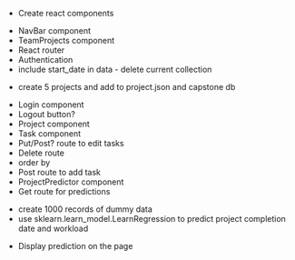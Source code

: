 * Create react components
- NavBar component
- TeamProjects component
- React router
- Authentication
- include start_date in data - delete current collection
* create 5 projects and add to project.json and capstone db
- Login component
- Logout button?
- Project component
- Task component
- Put/Post? route to edit tasks
- Delete route
- order by
- Post route to add task
- ProjectPredictor component
- Get route for predictions
* create 1000 records of dummy data
* use sklearn.learn_model.LearnRegression to predict project completion date and workload
- Display prediction on the page
